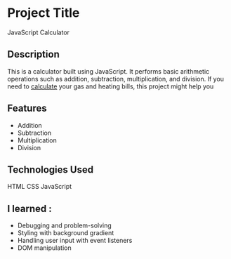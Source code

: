 # Project Title
JavaScript Calculator

## Description
This is a calculator built using JavaScript. It performs basic arithmetic operations such as addition, subtraction, multiplication, and division. If you need to [calculate]( https://gilsabo.github.io/calculator/) your gas and heating bills, this project might help you
## Features
- Addition
- Subtraction
- Multiplication
- Division
## Technologies Used
HTML
CSS
JavaScript
## I learned :
- Debugging and problem-solving
- Styling with background gradient
- Handling user input with event listeners
- DOM manipulation

